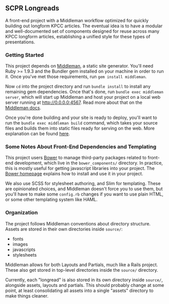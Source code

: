 ## SCPR Longreads

A front-end project with a Middleman workflow optimized for quickly building out longform KPCC articles. The eventual idea is to have a modular and well-documented set of components designed for reuse across many KPCC longform articles, establishing a unified style for these types of presentations.

### Getting Started

This project depends on [Middleman](https://middlemanapp.com/), a static site generator. You'll need Ruby >= 1.9.3 and the Bundler gem installed on your machine in order to run it. Once you've met those requirements, run `gem install middleman`. 

Now `cd` into the project directory and run `bundle install` to install any remaining gem dependencies. Once that's done, run `bundle exec middleman server`, which will start up Middleman and host your project on a local web server running at http://0.0.0.0:4567. Read more about that on the [Middleman docs](https://middlemanapp.com/basics/development_cycle/).

Once you're done building and your site is ready to deploy, you'll want to run the `bundle exec middleman build` command, which takes your source files and builds them into static files ready for serving on the web. More explanation can be found [here](https://middlemanapp.com/basics/build_and_deploy/).

### Some Notes About Front-End Dependencies and Templating

This project users [Bower](http://bower.io/) to manage third-party packages related to front-end development, which live in the `bower_components/` directory. In practice, this is mostly useful for getting javascript libraries into your project. The [Bower homepage](http://bower.io/) explains how to install and use it in your project.

We also use SCSS for stylesheet authoring, and Slim for templating. These are opinionated choices, and Middleman doesn't force you to use them, but you'll have to make some `config.rb` changes if you want to use plain HTML, or some other templating system like HAML. 

### Organization

The project follows Middleman conventions about directory structure. Assets are stored in their own directories inside `source/`:

* fonts
* images
* javascripts
* stylesheets

Middleman allows for both Layouts and Partials, much like a Rails project. These also get stored in top-level directories inside the `source/` directory.

Currently, each "longread" is also stored in its own directory inside `source/`, alongside assets, layouts and partials. This should probably change at some point, at least consolidating all assets into a single "assets" directory to make things cleaner. 



